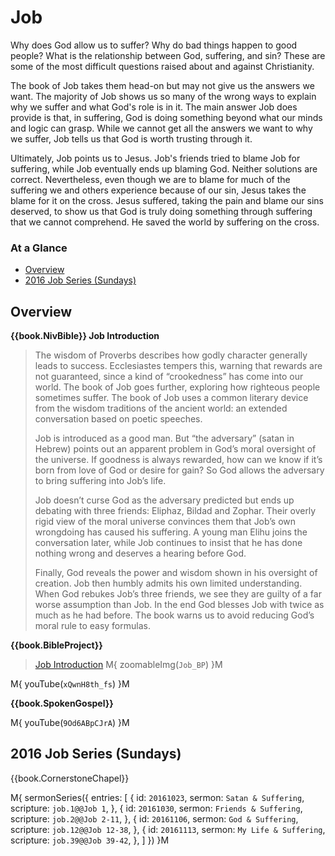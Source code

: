 # Job

Why does God allow us to suffer? Why do bad things happen to good
people? What is the relationship between God, suffering, and sin?
These are some of the most difficult questions raised about and
against Christianity.

The book of Job takes them head-on but may not give us the answers we
want. The majority of Job shows us so many of the wrong ways to
explain why we suffer and what God's role is in it. The main answer
Job does provide is that, in suffering, God is doing something beyond
what our minds and logic can grasp. While we cannot get all the
answers we want to why we suffer, Job tells us that God is worth
trusting through it.

Ultimately, Job points us to Jesus. Job's friends tried to blame Job
for suffering, while Job eventually ends up blaming God. Neither
solutions are correct. Nevertheless, even though we are to blame for
much of the suffering we and others experience because of our sin,
Jesus takes the blame for it on the cross. Jesus suffered, taking the
pain and blame our sins deserved, to show us that God is truly doing
something through suffering that we cannot comprehend. He saved the
world by suffering on the cross.

### At a Glance

- [Overview](#overview)
- [2016 Job Series (Sundays)](#2016-job-series-sundays)


## Overview

**{{book.NivBible}} Job Introduction**

> The wisdom of Proverbs describes how godly character generally leads
> to success. Ecclesiastes tempers this, warning that rewards are not
> guaranteed, since a kind of “crookedness” has come into our world. The
> book of Job goes further, exploring how righteous people sometimes
> suffer. The book of Job uses a common literary device from the wisdom
> traditions of the ancient world: an extended conversation based on
> poetic speeches.
> 
> Job is introduced as a good man. But “the adversary” (satan in Hebrew)
> points out an apparent problem in God’s moral oversight of the
> universe. If goodness is always rewarded, how can we know if it’s born
> from love of God or desire for gain? So God allows the adversary to
> bring suffering into Job’s life.
> 
> Job doesn’t curse God as the adversary predicted but ends up debating
> with three friends: Eliphaz, Bildad and Zophar. Their overly rigid
> view of the moral universe convinces them that Job’s own wrongdoing
> has caused his suffering. A young man Elihu joins the conversation
> later, while Job continues to insist that he has done nothing wrong
> and deserves a hearing before God.
> 
> Finally, God reveals the power and wisdom shown in his oversight of
> creation. Job then humbly admits his own limited understanding. When
> God rebukes Job’s three friends, we see they are guilty of a far worse
> assumption than Job. In the end God blesses Job with twice as much as
> he had before. The book warns us to avoid reducing God’s moral rule to
> easy formulas.


**{{book.BibleProject}}**

> [Job Introduction](https://bibleproject.com/explore/video/job/)
M{ zoomableImg(`Job_BP`) }M

M{ youTube(`xQwnH8th_fs`) }M


**{{book.SpokenGospel}}**

M{ youTube(`9Od6ABpCJrA`) }M


## 2016 Job Series (Sundays)

{{book.CornerstoneChapel}}

M{ sermonSeries({
  entries: [
    { id: `20161023`, sermon: `Satan & Suffering`,   scripture: `job.1@@Job 1`,      },
    { id: `20161030`, sermon: `Friends & Suffering`, scripture: `job.2@@Job 2-11`,   },
    { id: `20161106`, sermon: `God & Suffering`,     scripture: `job.12@@Job 12-38`, },
    { id: `20161113`, sermon: `My Life & Suffering`, scripture: `job.39@@Job 39-42`, },
  ]
}) }M
